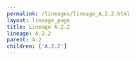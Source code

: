 ```yaml
---
permalink: /lineages/lineage_A.2.2.html
layout: lineage_page
title: Lineage A.2.2
lineage: A.2.2
parent: A.2
children: ['A.2.2']
---
```

